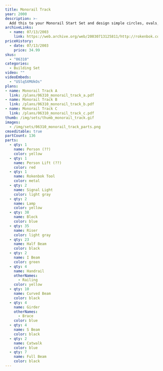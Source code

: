 ```yaml
---
title: Monorail Track
year: 2000
description: >-
  Add this to your Monorail Start Set and design simple circles, ovals, figure-eights or tracks that go up and down and around. Create your own layouts or use those provided in the enclosed plan book. For existing Rokenbok Pump Station, Power Chutes or Action Factory Start Set owners, this building set provides an economical entry into the Rokenbok Rail System when combined with new RC Monorail Freighter. This 136-piece set includes risers to support track, catwalks, signal lights, worker and man lift.
archiveLinks:
  - name: 07/13/2003
    link: https://web.archive.org/web/20030713125811/http://rokenbok.com/catalog/pd_bs_monorail.html
priceHistory:
  - date: 07/13/2003
    price: 34.99
skus:
  - "06310"
categories: 
  - Building Set
video: ""
videoEmbeds:
  - "USlq5XMUkOs"
plans:
- name: Monorail Track A
  link: /plans/06310_monorail_track_a.pdf
- name: Monorail Track B
  link: /plans/06310_monorail_track_b.pdf
- name: Monorail Track C
  link: /plans/06310_monorail_track_c.pdf
thumb: /img/sets/thumb_monorail_track.gif
images:
  - /img/sets/06310_monorail_track_parts.png
cmseditable: true
partCount: 136
parts:
  - qty: 1
    name: Person (??)
    color: yellow
  - qty: 1
    name: Person Lift (??)
    color: red
  - qty: 1
    name: Rokenbok Tool
    color: metal
  - qty: 2
    name: Signal Light
    color: light gray
  - qty: 2
    name: Lamp
    color: yellow
  - qty: 38
    name: Block
    color: blue
  - qty: 35
    name: Riser
    color: light gray
  - qty: 23
    name: Half Beam
    color: black
  - qty: 2
    name: I Beam
    color: green
  - qty: 4
    name: Handrail
    otherNames:
      - Railing
    color: yellow
  - qty: 10
    name: Curved Beam
    color: black
  - qty: 4
    name: Girder
    otherNames:
      - Brace
    color: blue
  - qty: 4
    name: S Beam
    color: black
  - qty: 2
    name: Catwalk
    color: blue
  - qty: 7
    name: Full Beam
    color: black
---
```

